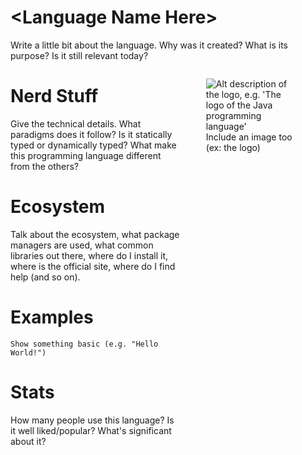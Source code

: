 # \<Language Name Here\>
Write a little bit about the language. Why was it created? What is its purpose? Is it still relevant today?

<figure style="float: right; width:30%; height:50%; object-fit:contain;">
<img src="https://upload.wikimedia.org/wikipedia/de/e/e1/Java-Logo.svg" alt="Alt description of the logo, e.g. 'The logo of the Java programming language'">
<figcaption>Include an image too (ex: the logo)</figcaption>
</figure>

# Nerd Stuff
Give the technical details. What paradigms does it follow? Is it statically typed or dynamically typed? What make this programming language different from the others?

# Ecosystem
Talk about the ecosystem, what package managers are used, what common libraries out there,
where do I install it, where is the official site, where do I find help (and so on).

# Examples
```
Show something basic (e.g. "Hello World!")
```

# Stats
How many people use this language? Is it well liked/popular?
What's significant about it?
